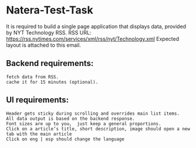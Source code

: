 # Natera-Test-Task

It is required to build a single page application that displays data, provided by NYT Technology RSS.
RSS URL: https://rss.nytimes.com/services/xml/rss/nyt/Technology.xml
Expected layout is attached to this email.

## Backend requirements:
    fetch data from RSS.
    cache it for 15 minutes (optional).
## UI requirements:
    Header gets sticky during scrolling and overrides main list items.
    All data output is based on the backend response.
    Font sizes are up to you,  just keep a general proportions.
    Click on a article’s title, short description, image should open a new tab with the main article
    Click on eng | esp should change the language